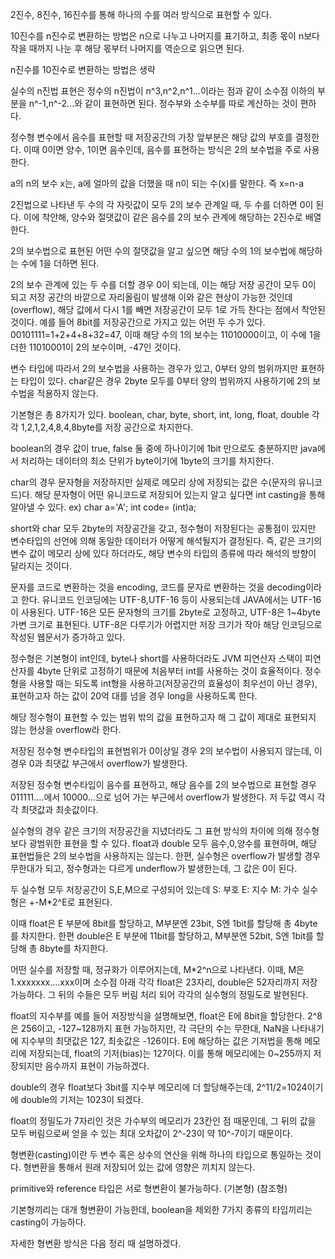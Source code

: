 2진수, 8진수, 16진수를 통해 하나의 수를 여러 방식으로 표현할 수 있다.

10진수를 n진수로 변환하는 방법은 n으로 나누고 나머지를 표기하고,
최종 몫이 n보다 작을 때까지 나눈 후 해당 몫부터 나머지를 역순으로 읽으면 된다.

n진수를 10진수로 변환하는 방법은 생략

실수의 n진법 표현은 정수의 n진법이 n^3,n^2,n^1...이라는 점과 같이
소수점 이하의 부분을 n^-1,n^-2...와 같이 표현하면 된다.
정수부와 소수부를 따로 계산하는 것이 편하다.

정수형 변수에서 음수를 표현할 때 저장공간의 가장 앞부분은 해당 값의 부호를 결정한다.
이때 0이면 양수, 1이면 음수인데, 음수를 표현하는 방식은 2의 보수법을 주로 사용한다.

a의 n의 보수 x는, a에 얼마의 값을 더했을 때 n이 되는 수(x)를 말한다.
즉 x=n-a

2진법으로 나타낸 두 수의 각 자릿값이 모두 2의 보수 관계일 때,
두 수를 더하면 0이 된다. 이에 착안해, 양수와 절댓값이 같은 음수를 2의 보수 관계에 해당하는 2진수로 배열한다.

2의 보수법으로 표현된 어떤 수의 절댓값을 알고 싶으면 해당 수의 1의 보수법에 해당하는 수에 1을 더하면 된다.

2의 보수 관계에 있는 두 수를 더할 경우 0이 되는데, 이는 해당 저장 공간이 모두 0이 되고 저장 공간의 바깥으로 자리올림이
발생해 이와 같은 현상이 가능한 것인데(overflow), 해당 값에서 다시 1를 빼면 저장공간이 모두 1로 가득 찬다는 점에서 착안된 것이다.
예를 들어 8bit를 저장공간으로 가지고 있는 어떤 두 수가 있다.
00101111=1+2+4+8+32=47, 이때 해당 수의 1의 보수는
11010000이고, 이 수에 1을 더한 11010001이 2의 보수이며, -47인 것이다.

변수 타입에 따라서 2의 보수법을 사용하는 경우가 있고, 0부터 양의 범위까지만 표현하는 타입이 있다.
char같은 경우 2byte 모두를 0부터 양의 범위까지 사용하기에 2의 보수법을 적용하지 않는다.

기본형은 총 8가지가 있다.
boolean, char, byte, short, int, long, float, double
각각 1,2,1,2,4,8,4,8byte를 저장 공간으로 차지한다.

boolean의 경우 값이 true, false 둘 중에 하나이기에 1bit 만으로도 충분하지만
java에서 처리하는 데이터의 최소 단위가 byte이기에 1byte의 크기를 차지한다.

char의 경우 문자형을 저장하지만 실제로 메모리 상에 저장되는 값은 수(문자의 유니코드)다.
해당 문자형이 어떤 유니코드로 저장되어 있는지 알고 싶다면 int casting을 통해 알아낼 수 있다.
ex) char a='A'; int code= (int)a;

short와 char 모두 2byte의 저장공간을 갖고, 정수형이 저장된다는 공통점이 있지만
변수타입의 선언에 의해 동일한 데이터가 어떻게 해석될지가 결정된다.
즉, 같은 크기의 변수 값이 메모리 상에 있다 하더라도, 해당 변수의 타입의 종류에 따라 해석의 방향이 달라지는 것이다.

문자를 코드로 변환하는 것을 encoding, 코드를 문자로 변환하는 것을 decoding이라고 한다.
유니코드 인코딩에는 UTF-8,UTF-16 등이 사용되는데 JAVA에서는 UTF-16이 사용된다.
UTF-16은 모든 문자형의 크기를 2byte로 고정하고, UTF-8은 1~4byte 가변 크기로 표현된다.
UTF-8은 다루기가 어렵지만 저장 크기가 작아 해당 인코딩으로 작성된 웹문서가 증가하고 있다.

정수형은 기본형이 int인데, byte나 short를 사용하더라도 JVM 피연산자 스택이 피연산자를 4byte 단위로
고정하기 때문에 처음부터 int를 사용하는 것이 효율적이다.
정수형을 사용할 때는 되도록 int형을 사용하고(저장공간의 효율성이 최우선이 아닌 경우), 표현하고자 하는 값이
20억 대를 넘을 경우 long을 사용하도록 한다.

해당 정수형이 표현할 수 있는 범위 밖의 값을 표현하고자 해 그 값이 제대로 표현되지 않는 현상을 overflow라 한다.

저장된 정수형 변수타입의 표현범위가 0이상일 경우 2의 보수법이 사용되지 않는데, 이 경우 0과 최댓값 부근에서 overflow가 발생한다.

저장된 정수형 변수타입이 음수를 표현하고, 해당 음수를 2의 보수법으로 표현할 경우 011111....에서 10000...으로 넘어 가는 부근에서
overflow가 발생한다. 저 두값 역시 각각 최댓값과 최솟값이다.

실수형의 경우 같은 크기의 저장공간을 지녔더라도 그 표현 방식의 차이에 의해 정수형보다 광범위한 표현을 할 수 있다.
float과 double 모두 음수,0,양수를 표현하며, 해당 표현법들은 2의 보수법을 사용하지는 않는다.
한편, 실수형은 overflow가 발생할 경우 무한대가 되고, 정수형과는 다르게 underflow가 발생한는데, 그 값은 0이 된다.

두 실수형 모두 저장공간이 S,E,M으로 구성되어 있는데
S: 부호
E: 지수
M: 가수
실수형은 +-M\*2^E로 표현된다.

이때 float은 E 부분에 8bit를 할당하고, M부분엔 23bit, S엔 1bit를 할당해 총 4byte를 차지한다.
한편 double은 E 부분에 11bit를 할당하고, M부분엔 52bit, S엔 1bit를 할당해 총 8byte를 차지한다.

어떤 실수를 저장할 때, 정규화가 이루어지는데,
M\*2^n으로 나타낸다. 이때, M은 1.xxxxxxx....xxx이며 소수점 아래 각각 float은 23자리, double은 52자리까지 저장 가능하다.
그 뒤의 수들은 모두 버림 처리 되어 각각의 실수형의 정밀도로 발현된다.

float의 지수부를 예를 들어 저장방식을 설명해보면,
float은 E에 8bit을 할당한다. 2^8은 256이고, -127~128까지 표현 가능하지만, 각 극단의 수는 무한대, NaN을 나타내기에
지수부의 최댓값은 127, 최솟값은 -126이다.
E에 해당하는 값은 기저법을 통해 메모리에 저장되는데, float의 기저(bias)는 127이다.
이를 통해 메모리에는 0~255까지 저장되지만 음수까지 표현이 가능하겠다.

double의 경우 float보다 3bit를 지수부 메모리에 더 할당해주는데, 2^11/2=1024이기에 double의 기저는 1023이 되겠다.

float의 정밀도가 7자리인 것은 가수부의 메모리가 23칸인 점 때문인데, 그 뒤의 값을 모두 버림으로써 얻을 수 있는
최대 오차값이 2^-23이 약 10^-7이기 때문이다.

형변환(casting)이란 두 변수 혹은 상수의 연산을 위해 하나의 타입으로 통일하는 것이다.
형변환을 통해서 원래 저장되어 있는 값에 영향은 끼치지 않는다.

primitive와 reference 타입은 서로 형변환이 불가능하다.
(기본형) (참조형)

기본형끼리는 대개 형변환이 가능한데, boolean을 제외한 7가지 종류의 타입끼리는 casting이 가능하다.

자세한 형변환 방식은 다음 정리 때 설명하겠다.
